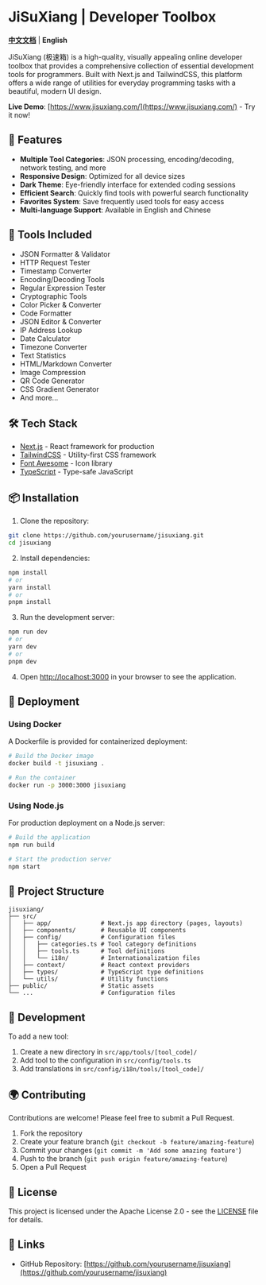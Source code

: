 # JiSuXiang | Developer Toolbox

**[中文文档](README.zh-CN.md)** | **English**

JiSuXiang (极速箱) is a high-quality, visually appealing online developer toolbox that provides a comprehensive collection of essential development tools for programmers. Built with Next.js and TailwindCSS, this platform offers a wide range of utilities for everyday programming tasks with a beautiful, modern UI design.

**Live Demo**: [https://www.jisuxiang.com/](https://www.jisuxiang.com/) - Try it now!

## 🚀 Features

- **Multiple Tool Categories**: JSON processing, encoding/decoding, network testing, and more
- **Responsive Design**: Optimized for all device sizes
- **Dark Theme**: Eye-friendly interface for extended coding sessions
- **Efficient Search**: Quickly find tools with powerful search functionality
- **Favorites System**: Save frequently used tools for easy access
- **Multi-language Support**: Available in English and Chinese

## 🔧 Tools Included

- JSON Formatter & Validator
- HTTP Request Tester
- Timestamp Converter
- Encoding/Decoding Tools
- Regular Expression Tester
- Cryptographic Tools
- Color Picker & Converter
- Code Formatter
- JSON Editor & Converter
- IP Address Lookup
- Date Calculator
- Timezone Converter
- Text Statistics
- HTML/Markdown Converter
- Image Compression
- QR Code Generator
- CSS Gradient Generator
- And more...

## 🛠️ Tech Stack

- [Next.js](https://nextjs.org) - React framework for production
- [TailwindCSS](https://tailwindcss.com) - Utility-first CSS framework
- [Font Awesome](https://fontawesome.com) - Icon library
- [TypeScript](https://www.typescriptlang.org/) - Type-safe JavaScript

## 📦 Installation

1. Clone the repository:
```bash
git clone https://github.com/yourusername/jisuxiang.git
cd jisuxiang
```

2. Install dependencies:
```bash
npm install
# or
yarn install
# or
pnpm install
```

3. Run the development server:
```bash
npm run dev
# or
yarn dev
# or
pnpm dev
```

4. Open [http://localhost:3000](http://localhost:3000) in your browser to see the application.

## 🚢 Deployment

### Using Docker

A Dockerfile is provided for containerized deployment:

```bash
# Build the Docker image
docker build -t jisuxiang .

# Run the container
docker run -p 3000:3000 jisuxiang
```

### Using Node.js

For production deployment on a Node.js server:

```bash
# Build the application
npm run build

# Start the production server
npm start
```

## 🧩 Project Structure

```
jisuxiang/
├── src/
│   ├── app/              # Next.js app directory (pages, layouts)
│   ├── components/       # Reusable UI components
│   ├── config/           # Configuration files
│   │   ├── categories.ts # Tool category definitions
│   │   ├── tools.ts      # Tool definitions
│   │   └── i18n/         # Internationalization files
│   ├── context/          # React context providers
│   ├── types/            # TypeScript type definitions
│   └── utils/            # Utility functions
├── public/               # Static assets
└── ...                   # Configuration files
```

## 🧪 Development

To add a new tool:

1. Create a new directory in `src/app/tools/[tool_code]/`
2. Add tool to the configuration in `src/config/tools.ts`
3. Add translations in `src/config/i18n/tools/[tool_code]/`

## 🌍 Contributing

Contributions are welcome! Please feel free to submit a Pull Request.

1. Fork the repository
2. Create your feature branch (`git checkout -b feature/amazing-feature`)
3. Commit your changes (`git commit -m 'Add some amazing feature'`)
4. Push to the branch (`git push origin feature/amazing-feature`)
5. Open a Pull Request

## 📄 License

This project is licensed under the Apache License 2.0 - see the [LICENSE](LICENSE) file for details.

## 🔗 Links

- GitHub Repository: [https://github.com/yourusername/jisuxiang](https://github.com/yourusername/jisuxiang)

